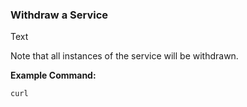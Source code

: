 ### Withdraw a Service

Text

Note that all instances of the service will be withdrawn.

__Example Command:__
```
curl
```
